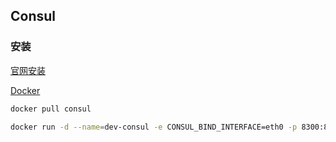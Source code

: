 ## Consul

### 安装

[官网安装](https://www.consul.io/downloads.html)

[Docker](https://hub.docker.com/r/library/consul/)

~~~bash
docker pull consul

docker run -d --name=dev-consul -e CONSUL_BIND_INTERFACE=eth0 -p 8300:8300 -p 8500:8500 consul
~~~